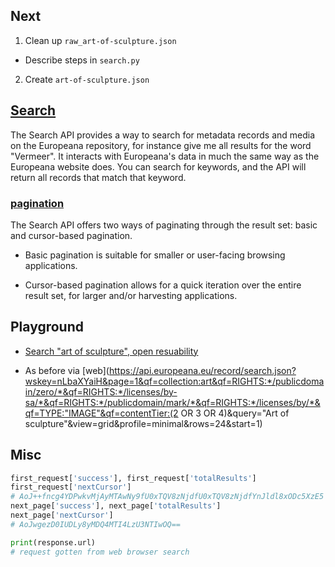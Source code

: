## Next

1. Clean up `raw_art-of-sculpture.json`

- Describe steps in `search.py`

2. Create `art-of-sculpture.json`

## [Search](https://pro.europeana.eu/page/search)

The Search API provides a way to search for metadata records and media on the Europeana repository, for instance give me all results for the word "Vermeer".
It interacts with Europeana's data in much the same way as the Europeana website does.
You can search for keywords, and the API will return all records that match that keyword.

### [pagination](https://pro.europeana.eu/page/search#pagination)

The Search API offers two ways of paginating through the result set: basic and cursor-based pagination.

- Basic pagination is suitable for smaller or user-facing browsing applications.

- Cursor-based pagination allows for a quick iteration over the entire result set, for larger and/or harvesting applications.

## Playground

- [Search "art of sculpture", open resuability](https://api.europeana.eu/api/v2/search.json?wskey=corthawo&query=art+of+sculpture&theme=art&media=True&reusability=open&profile=rich&rows=100&cursor=*&qf=TYPE:%22IMAGE%22)

- As before via [web](https://api.europeana.eu/record/search.json?wskey=nLbaXYaiH&page=1&qf=collection:art&qf=RIGHTS:*/publicdomain/zero/*&qf=RIGHTS:*/licenses/by-sa/*&qf=RIGHTS:*/publicdomain/mark/*&qf=RIGHTS:*/licenses/by/*&qf=TYPE:"IMAGE"&qf=contentTier:(2 OR 3 OR 4)&query="Art of sculpture"&view=grid&profile=minimal&rows=24&start=1)

## Misc

```python
first_request['success'], first_request['totalResults']
first_request['nextCursor']
# AoJ++fncg4YDPwkvMjAyMTAwNy9fU0xTQV8zNjdfU0xTQV8zNjdfYnJldl8xODc5XzE5
next_page['success'], next_page['totalResults']
next_page['nextCursor']
# AoJwgezD0IUDLy8yMDQ4MTI4LzU3NTIwOQ==

print(response.url)
# request gotten from web browser search
```
